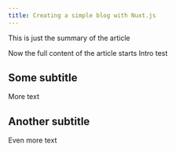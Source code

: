 ```yaml
---
title: Creating a simple blog with Nuxt.js
---
```


This is just the summary of the article
<!--more-->

Now the full content of the article starts
Intro test

## Some subtitle

More text

## Another subtitle

Even more text

